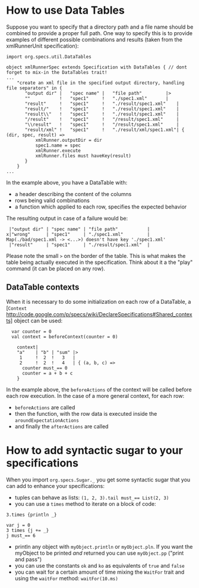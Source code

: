 

# How to use Data Tables #

Suppose you want to specify that a directory path and a file name should be combined to provide a proper full path. One way to specify this is to provide examples of different possible combinations and results (taken from the xmlRunnerUnit specification):
```
import org.specs.util.DataTables

object xmlRunnerSpec extends Specification with DataTables { // dont forget to mix-in the DataTables trait!
...
    "create an xml file in the specified output directory, handling file separators" in {
       "output dir" | 	"spec name" | 	"file path"  		|>
       ""           ! 	"spec1"     !	"./spec1.xml"		|  
       "result"     !	"spec1"     !	"./result/spec1.xml" 	|  
       "result/"    !	"spec1"     !	"./result/spec1.xml" 	|  
       "result\\"   !	"spec1"     !	"./result/spec1.xml" 	|  
       "/result"    !	"spec1"     !	"/result/spec1.xml" 	|
       "\\result"   !	"spec1"     !	"/result/spec1.xml" 	|
       "result/xml" ! 	"spec1"     !	"./result/xml/spec1.xml"| { (dir, spec, result) =>
           xmlRunner.outputDir = dir
           spec1.name = spec
           xmlRunner.execute
           xmlRunner.files must haveKey(result)
       }
    }
...
```

In the example above, you have a DataTable with:
  * a header describing the content of the columns
  * rows being valid combinations
  * a function which applied to each row, specifies the expected behavior

The resulting output in case of a failure would be:
```
 |"output dir" | "spec name" | "file path"           |
x|"wrong"      | "spec1"     | "./spec1.xml"         | Map(./bad/spec1.xml -> <...>) doesn't have key './spec1.xml'  
 |"result"     | "spec1"     | "./result/spec1.xml"  |  
```

Please note the small `>` on the border of the table. This is what makes the table being actually executed in the specification. Think about it a the "play" command (it can be placed on any row).

## DataTable contexts ##

When it is necessary to do some initialization on each row of a DataTable, a [`Context` http://code.google.com/p/specs/wiki/DeclareSpecifications#Shared_contexts] object can be used:

```
  var counter = 0
  val context = beforeContext(counter = 0)

    context|
    "a"    | "b" | "sum" |>
     1     !  2  !   3   |
     2     !  2  !   4   | { (a, b, c) => 
      counter must_== 0
      counter = a + b + c
    }
```

In the example above, the `beforeActions` of the context will be called before each row execution. In the case of a more general context, for each row:

  * `beforeActions` are called
  * then the function, with the row data is executed inside the `aroundExpectationActions`
  * and finally the `afterActions` are called

# How to add syntactic sugar to your specifications #

When you import `org.specs.Sugar._` you get some syntactic sugar that you can add to enhance your specifications:

  * tuples can behave as lists: `(1, 2, 3).tail must_== List(2, 3)`
  * you can use a `times` method to iterate on a block of code:
```
3.times {println _}

var j = 0
3 times {j += _}
j must_== 6
```
  * println any object with `myObject.println` or `myObject.pln`. If you want the myObject to be printed _and_ returned you can use `myObject.pp` ("print and pass")
  * you can use the constants `ok` and `ko` as equivalents of `true` and `false`
  * you can wait for a certain amount of time mixing the `WaitFor` trait and using the `waitFor` method: `waitFor(10.ms)`